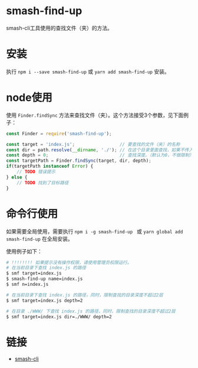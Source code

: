 # smash-find-up

smash-cli工具使用的查找文件（夹）的方法。

# 安装

执行 `npm i --save smash-find-up` 或 `yarn add smash-find-up` 安装。

# node使用

使用 `Finder.findSync` 方法来查找文件（夹）。这个方法接受3个参数，见下面例子：

```javascript
const Finder = require('smash-find-up');

const target = 'index.js';                 // 要查找的文件（夹）的名称
const dir = path.resolve(__dirname, './'); // 在这个目录里面查找，如果不传入这个参数，则在工作目录里查找
const depth = 0;                           // 查找深度。（默认为0，不做限制）
const targetPath = Finder.findSync(target, dir, depth);
if(targetPath instanceof Error) {
    // TODO 错误提示
} else {
    // TODO 找到了目标路径
}
```

# 命令行使用

如果需要全局使用，需要执行 `npm i -g smash-find-up ` 或 `yarn global add smash-find-up` 在全局安装。

使用例子如下：

```bash
# !!!!!!!! 如果提示没有操作权限，请使用管理员权限运行。
# 在当前目录下查找 index.js 的路径
$ smf target=index.js
$ smash-find-up name=index.js
$ smf n=index.js

# 在当前目录下查找 index.js 的路径，同时，限制查找的目录深度不超过2层
$ smf target=index.js depth=2

# 在目录 ./WWW/ 下查找 index.js 的路径，同时，限制查找的目录深度不超过2层
$ smf target=index.js dir=./WWW/ depth=2
```

# 链接

- [smash-cli](https://github.com/chenhaihong/smash-cli)